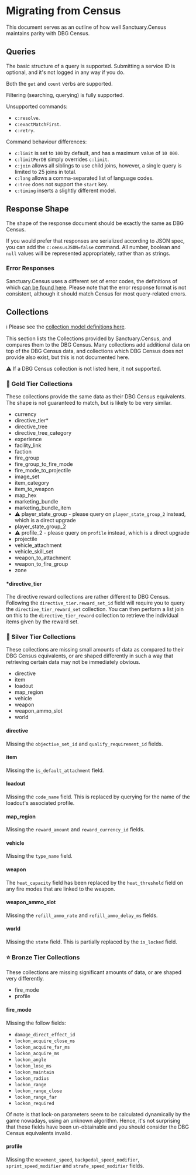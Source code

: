 # Migrating from Census

This document serves as an outline of how well Sanctuary.Census maintains parity with DBG Census.

## Queries

The basic structure of a query is supported. Submitting a service ID is optional, and it's not logged in any way if you do.

Both the `get` and `count` verbs are supported.

Filtering (searching, querying) is fully supported.

Unsupported commands:
- `c:resolve`.
- `c:exactMatchFirst`.
- `c:retry`.

Command behaviour differences:
- `c:limit` is set to `100` by default, and has a maximum value of `10 000`.
- `c:limitPerDB` simply overrides `c:limit`.
- `c:join` allows all siblings to use child joins, however, a single query is limited to 25 joins in total.
- `c:lang` allows a comma-separated list of language codes.
- `c:tree` does not support the `start` key.
- `c:timing` inserts a slightly different model.

## Response Shape

The shape of the response document should be exactly the same as DBG Census.

If you would prefer that responses are serialized according to JSON spec, you can add the `c:censusJSON=false` command.
All number, boolean and `null` values will be represented appropriately, rather than as strings.

### Error Responses

Sanctuary.Census uses a different set of error codes, the definitions of which [can be found here](../Sanctuary.Census.Api/Models/QueryErrorCode.cs).
Please note that the error response format is not consistent, although it should match Census for most query-related errors.

## Collections

ℹ Please see the [collection model definitions here](../Sanctuary.Census.Common/Objects/Collections).

This section lists the Collections provided by Sanctuary.Census, and compares them to the DBG Census.
Many collections add additional data on top of the DBG Census data, and collections which DBG Census does
not provide also exist, but this is not documented here.

⚠ If a DBG Census collection is not listed here, it not supported.

### 🌠 Gold Tier Collections

These collections provide the same data as their DBG Census equivalents. The shape is not guaranteed to match,
but is likely to be very similar.

- currency
- directive_tier*
- directive_tree
- directive_tree_category
- experience
- facility_link
- faction
- fire_group
- fire_group_to_fire_mode
- fire_mode_to_projectile
- image_set
- item_category
- item_to_weapon
- map_hex
- marketing_bundle
- marketing_bundle_item
- ⚠ player_state_group - please query on `player_state_group_2` instead, which is a direct upgrade
- player_state_group_2
- ⚠ profile_2 - please query on `profile` instead, which is a direct upgrade
- projectile
- vehicle_attachment
- vehicle_skill_set
- weapon_to_attachment
- weapon_to_fire_group
- zone

#### *directive_tier

The directive reward collections are rather different to DBG Census. Following the `directive_tier.reward_set_id` field
will require you to query the `directive_tier_reward_set` collection. You can then perform a list join on this to the
`directive_tier_reward` collection to retrieve the individual items given by the reward set.

### 🌟 Silver Tier Collections

These collections are missing small amounts of data as compared to their DBG Census equivalents, or are shaped differently
in such a way that retrieving certain data may not be immediately obvious.

- directive
- item
- loadout
- map_region
- vehicle
- weapon
- weapon_ammo_slot
- world

#### directive

Missing the `objective_set_id` and `qualify_requirement_id` fields.

#### item

Missing the `is_default_attachment` field.

#### loadout

Missing the `code_name` field. This is replaced by querying for the name of the loadout's associated profile.

#### map_region

Missing the `reward_amount` and `reward_currency_id` fields.

#### vehicle

Missing the `type_name` field.

#### weapon

The `heat_capacity` field has been replaced by the `heat_threshold` field on any fire modes that
are linked to the weapon.

#### weapon_ammo_slot

Missing the `refill_ammo_rate` and `refill_ammo_delay_ms` fields.

#### world

Missing the `state` field. This is partially replaced by the `is_locked` field.

### ⭐ Bronze Tier Collections

These collections are missing significant amounts of data, or are shaped very differently.

- fire_mode
- profile

#### fire_mode

Missing the follow fields:
- `damage_direct_effect_id`
- `lockon_acquire_close_ms`
- `lockon_acquire_far_ms`
- `lockon_acquire_ms`
- `lockon_angle`
- `lockon_lose_ms`
- `lockon_maintain`
- `lockon_radius`
- `lockon_range`
- `lockon_range_close`
- `lockon_range_far`
- `lockon_required`

Of note is that lock-on parameters seem to be calculated dynamically by the game nowadays, using an unknown
algorithm. Hence, it's not surprising that these fields have been un-obtainable and you should consider
the DBG Census equivalents invalid.

#### profile

Missing the `movement_speed`, `backpedal_speed_modifier`, `sprint_speed_modifier` and `strafe_speed_modifier` fields.
